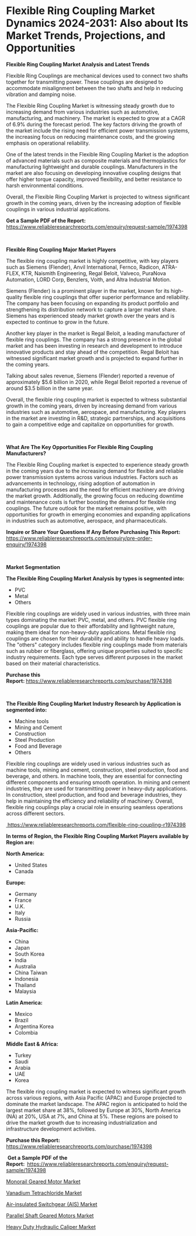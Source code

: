 <p><h1>Flexible Ring Coupling Market Dynamics 2024-2031: Also about Its Market Trends, Projections, and Opportunities</h1></p><p><strong>Flexible Ring Coupling Market Analysis and Latest Trends</strong></p>
<p><p>Flexible Ring Couplings are mechanical devices used to connect two shafts together for transmitting power. These couplings are designed to accommodate misalignment between the two shafts and help in reducing vibration and damping noise.</p><p>The Flexible Ring Coupling Market is witnessing steady growth due to increasing demand from various industries such as automotive, manufacturing, and machinery. The market is expected to grow at a CAGR of 6.9% during the forecast period. The key factors driving the growth of the market include the rising need for efficient power transmission systems, the increasing focus on reducing maintenance costs, and the growing emphasis on operational reliability.</p><p>One of the latest trends in the Flexible Ring Coupling Market is the adoption of advanced materials such as composite materials and thermoplastics for manufacturing lightweight and durable couplings. Manufacturers in the market are also focusing on developing innovative coupling designs that offer higher torque capacity, improved flexibility, and better resistance to harsh environmental conditions.</p><p>Overall, the Flexible Ring Coupling Market is projected to witness significant growth in the coming years, driven by the increasing adoption of flexible couplings in various industrial applications.</p></p>
<p><strong>Get a Sample PDF of the Report:&nbsp;</strong> <a href="https://www.reliableresearchreports.com/enquiry/request-sample/1974398">https://www.reliableresearchreports.com/enquiry/request-sample/1974398</a></p>
<p>&nbsp;</p>
<p><strong>Flexible Ring Coupling Major Market Players</strong></p>
<p><p>The flexible ring coupling market is highly competitive, with key players such as Siemens (Flender), Anvil International, Fernco, Radicon, ATRA-FLEX, KTR, Naismith Engineering, Regal Beloit, Valveco, PuraNova Automation, LORD Corp, Benzlers, Voith, and Altra Industrial Motion.</p><p>Siemens (Flender) is a prominent player in the market, known for its high-quality flexible ring couplings that offer superior performance and reliability. The company has been focusing on expanding its product portfolio and strengthening its distribution network to capture a larger market share. Siemens has experienced steady market growth over the years and is expected to continue to grow in the future.</p><p>Another key player in the market is Regal Beloit, a leading manufacturer of flexible ring couplings. The company has a strong presence in the global market and has been investing in research and development to introduce innovative products and stay ahead of the competition. Regal Beloit has witnessed significant market growth and is projected to expand further in the coming years.</p><p>Talking about sales revenue, Siemens (Flender) reported a revenue of approximately $5.6 billion in 2020, while Regal Beloit reported a revenue of around $3.5 billion in the same year.</p><p>Overall, the flexible ring coupling market is expected to witness substantial growth in the coming years, driven by increasing demand from various industries such as automotive, aerospace, and manufacturing. Key players in the market are investing in R&D, strategic partnerships, and acquisitions to gain a competitive edge and capitalize on opportunities for growth.</p></p>
<p>&nbsp;</p>
<p><strong>What Are The Key Opportunities For Flexible Ring Coupling Manufacturers?</strong></p>
<p><p>The Flexible Ring Coupling market is expected to experience steady growth in the coming years due to the increasing demand for flexible and reliable power transmission systems across various industries. Factors such as advancements in technology, rising adoption of automation in manufacturing processes and the need for efficient machinery are driving the market growth. Additionally, the growing focus on reducing downtime and maintenance costs is further boosting the demand for flexible ring couplings. The future outlook for the market remains positive, with opportunities for growth in emerging economies and expanding applications in industries such as automotive, aerospace, and pharmaceuticals.</p></p>
<p><strong>Inquire or Share Your Questions If Any Before Purchasing This Report:</strong> <a href="https://www.reliableresearchreports.com/enquiry/pre-order-enquiry/1974398">https://www.reliableresearchreports.com/enquiry/pre-order-enquiry/1974398</a></p>
<p>&nbsp;</p>
<p><strong>Market Segmentation</strong></p>
<p><strong>The Flexible Ring Coupling Market Analysis by types is segmented into:</strong></p>
<p><ul><li>PVC</li><li>Metal</li><li>Others</li></ul></p>
<p><p>Flexible ring couplings are widely used in various industries, with three main types dominating the market: PVC, metal, and others. PVC flexible ring couplings are popular due to their affordability and lightweight nature, making them ideal for non-heavy-duty applications. Metal flexible ring couplings are chosen for their durability and ability to handle heavy loads. The "others" category includes flexible ring couplings made from materials such as rubber or fiberglass, offering unique properties suited to specific industry requirements. Each type serves different purposes in the market based on their material characteristics.</p></p>
<p><strong>Purchase this Report:&nbsp;</strong><a href="https://www.reliableresearchreports.com/purchase/1974398">https://www.reliableresearchreports.com/purchase/1974398</a></p>
<p>&nbsp;</p>
<p><strong>The Flexible Ring Coupling Market Industry Research by Application is segmented into:</strong></p>
<p><ul><li>Machine tools</li><li>Mining and Cement</li><li>Construction</li><li>Steel Production</li><li>Food and Beverage</li><li>Others</li></ul></p>
<p><p>Flexible ring couplings are widely used in various industries such as machine tools, mining and cement, construction, steel production, food and beverage, and others. In machine tools, they are essential for connecting different components and ensuring smooth operation. In mining and cement industries, they are used for transmitting power in heavy-duty applications. In construction, steel production, and food and beverage industries, they help in maintaining the efficiency and reliability of machinery. Overall, flexible ring couplings play a crucial role in ensuring seamless operations across different sectors.</p></p>
<p><a href="https://www.reliableresearchreports.com/flexible-ring-coupling-r1974398">&nbsp;https://www.reliableresearchreports.com/flexible-ring-coupling-r1974398</a></p>
<p><strong>In terms of Region, the Flexible Ring Coupling Market Players available by Region are:</strong></p>
<p>
    <p> <strong> North America: </strong>
        <ul>
            <li>United States</li>
            <li>Canada</li>
        </ul>
        </p> 
    <p> <strong> Europe: </strong>
        <ul>
            <li>Germany</li>
            <li>France</li>
            <li>U.K.</li>
            <li>Italy</li>
            <li>Russia</li>
        </ul>
        </p> 
    <p> <strong> Asia-Pacific: </strong>
        <ul>
            <li>China</li>
            <li>Japan</li>
            <li>South Korea</li>
            <li>India</li>
            <li>Australia</li>
            <li>China Taiwan</li>
            <li>Indonesia</li>
            <li>Thailand</li>
            <li>Malaysia</li>
        </ul>
        </p> 
    <p> <strong> Latin America: </strong>
        <ul>
            <li>Mexico</li>
            <li>Brazil</li>
            <li>Argentina Korea</li>
            <li>Colombia</li>
        </ul>
        </p> 
    <p> <strong> Middle East & Africa: </strong>
        <ul>
            <li>Turkey</li>
            <li>Saudi</li>
            <li>Arabia</li>
            <li>UAE</li>
            <li>Korea</li>
        </ul>
    </p>
    </p>
<p><p>The flexible ring coupling market is expected to witness significant growth across various regions, with Asia Pacific (APAC) and Europe projected to dominate the market landscape. The APAC region is anticipated to hold the largest market share at 38%, followed by Europe at 30%, North America (NA) at 20%, USA at 7%, and China at 5%. These regions are poised to drive the market growth due to increasing industrialization and infrastructure development activities.</p></p>
<p><strong>Purchase this Report: </strong><a href="https://www.reliableresearchreports.com/purchase/1974398">https://www.reliableresearchreports.com/purchase/1974398</a></p>
<p>&nbsp;<strong>Get a Sample PDF of the Report:&nbsp;&nbsp;</strong><a href="https://www.reliableresearchreports.com/enquiry/request-sample/1974398">https://www.reliableresearchreports.com/enquiry/request-sample/1974398</a></p>
<p><strong></strong></p>
<p><p><a href="https://github.com/cobainhalbaru1/Market-Research-Report-List-1/blob/main/monorail-geared-motor-market.md">Monorail Geared Motor Market</a></p><p><a href="https://www.linkedin.com/pulse/vanadium-tetrachloride-market-outlook-forecast-from-2024-rcfme?trackingId=K4SW%2FmT5Rk2cAAuj9yt89Q%3D%3D">Vanadium Tetrachloride Market</a></p><p><a href="https://github.com/edaunhshhs/Market-Research-Report-List-1/blob/main/air-insulated-switchgear-ais-market.md">Air-insulated Switchgear (AIS) Market</a></p><p><a href="https://github.com/adriannay56456/Market-Research-Report-List-1/blob/main/parallel-shaft-geared-motors-market.md">Parallel Shaft Geared Motors Market</a></p><p><a href="https://github.com/carolinehamilton5656/Market-Research-Report-List-1/blob/main/heavy-duty-hydraulic-caliper-market.md">Heavy Duty Hydraulic Caliper Market</a></p></p>